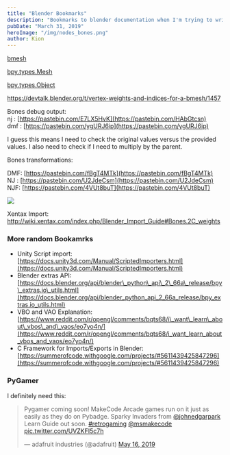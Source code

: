 ```yaml
---
title: "Blender Bookmarks"
description: "Bookmarks to blender documentation when I'm trying to write a plugin"
pubDate: "March 31, 2019"
heroImage: "/img/nodes_bones.png"
author: Kion
---
```


[bmesh](https://docs.blender.org/api/current/bmesh.ops.html)

[bpy.types.Mesh](https://docs.blender.org/api/current/bpy.types.Mesh.html#bpy.types.Mesh)

[bpy.types.Object](https://docs.blender.org/api/current/bpy.types.Object.html#bpy.types.Object)

https://devtalk.blender.org/t/vertex-weights-and-indices-for-a-bmesh/1457

Bones debug output:  
nj : [https://pastebin.com/E7LX5HvK](https://pastebin.com/HAbGtcsn)  
dmf : [https://pastebin.com/ygURJ6ip](https://pastebin.com/ygURJ6ip)

I guess this means I need to check the original values versus the provided values. I also need to check if I need to multiply by the parent.

Bones transformations:

DMF: [https://pastebin.com/fBgT4MTk](https://pastebin.com/fBgT4MTk)  
NJ : [https://pastebin.com/U2JdeCsm](https://pastebin.com/U2JdeCsm)  
NJF: [https://pastebin.com/4VUt8buT](https://pastebin.com/4VUt8buT)

![](/img/xentax_wiki.png)

Xentax Import: http://wiki.xentax.com/index.php/Blender_Import_Guide#Bones.2C_weights

### More random Bookamrks

- Unity Script import: [https://docs.unity3d.com/Manual/ScriptedImporters.html](https://docs.unity3d.com/Manual/ScriptedImporters.html)  
- Blender extras API: [https://docs.blender.org/api/blender\_python\_api\_2\_66a\_release/bpy\_extras.io\_utils.html](https://docs.blender.org/api/blender_python_api_2_66a_release/bpy_extras.io_utils.html)  
- VBO and VAO Explanation: [https://www.reddit.com/r/opengl/comments/bqts68/i\_want\_learn\_about\_vbos\_and\_vaos/eo7yo4n/](https://www.reddit.com/r/opengl/comments/bqts68/i_want_learn_about_vbos_and_vaos/eo7yo4n/)  
- C Framework for Imports/Exports in Blender: [https://summerofcode.withgoogle.com/projects/#5611439425847296](https://summerofcode.withgoogle.com/projects/#5611439425847296)

### PyGamer

I definitely need this:

> Pygamer coming soon! MakeCode Arcade games run on it just as easily as they do on Pybadge. Sparky Invaders from [@johnedgarpark](https://twitter.com/johnedgarpark?ref_src=twsrc%5Etfw) Learn Guide out soon. [#retrogaming](https://twitter.com/hashtag/retrogaming?src=hash&ref_src=twsrc%5Etfw) [@msmakecode](https://twitter.com/MSMakeCode?ref_src=twsrc%5Etfw) [pic.twitter.com/UVZKFI5c7h](https://t.co/UVZKFI5c7h)
> 
> — adafruit industries (@adafruit) [May 16, 2019](https://twitter.com/adafruit/status/1129131302324703244?ref_src=twsrc%5Etfw)